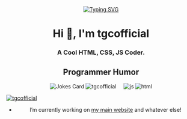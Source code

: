 <center>
<a href="https://git.io/typing-svg"><img src="https://readme-typing-svg.herokuapp.com?font=Fira+Code&size=55&duration=4000&pause=1000&color=00FF00&width=435&lines=Hello+I'm+tgcofficial;HTML+Coder;CSS+Coder;VS+Code+User" alt="Typing SVG" /></a>

<h1 align="center">Hi 👋, I'm tgcofficial</h1>
<h3 align="center">A Cool HTML, CSS, JS Coder.</h3>
<h2>Programmer Humor</h2>
<img src="https://readme-jokes.vercel.app/api" alt="Jokes Card" />  
  <img src="https://komarev.com/ghpvc/?username=tgcofficial&label=Profile Visitors&color=9D36F7&style=flat" alt="tgcofficial" />
  <img alt="" src="https://img.shields.io/badge/Discord-saturn%230020-red/?logo=discord&color=7289DA">
  <img alt="" src="https://img.shields.io/badge/Discord-Glitch%237000-red/?logo=discord&color=7289DA">
  <img alt="" src="https://img.shields.io/badge/Listens%20to-Spotify-blue/?logo=spotify&logoColor=warning&color=1DB954">
  <img alt="" src="https://img.shields.io/badge/Editor-VS%20Code-blue/?logo=visualstudiocode&logoColor=blue&color=blue">
  <img src="https://img.shields.io/badge/Knows-JavaScript-blue/?logo=javascript&logoColor=warning&color=yellow" alt="js">
  <img src="https://img.shields.io/badge/Knows-HTML-blue/?logo=html5&logoColor=warning&color=orange" alt="html">
<p align="left"> <a href="https://github.com/ryo-ma/github-profile-trophy"><img src="https://github-profile-trophy.vercel.app/?username=tgcofficial&no-frame=trueno-bg=true" alt="tgcofficial" /></a> </p>

- I’m currently working on [my main website](https://github.com/tgcofficial/tgcofficial.github.io) and whatever else!
<p align="left">
